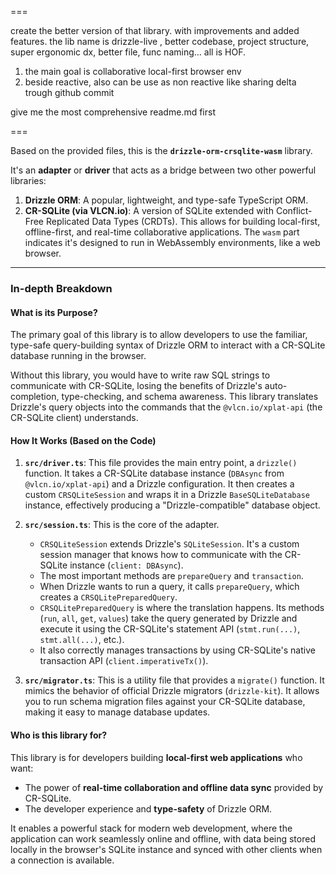 

===

create the better version of that library. with improvements and added features. the lib name is drizzle-live , better codebase, project structure, super ergonomic dx, better file, func naming... all is HOF.

1. the main goal is collaborative local-first browser env
2. beside reactive, also can be use as non reactive like sharing delta trough github commit

give me the most comprehensive readme.md first




===

Based on the provided files, this is the **`drizzle-orm-crsqlite-wasm`** library.

It's an **adapter** or **driver** that acts as a bridge between two other powerful libraries:

1.  **Drizzle ORM**: A popular, lightweight, and type-safe TypeScript ORM.
2.  **CR-SQLite (via VLCN.io)**: A version of SQLite extended with Conflict-Free Replicated Data Types (CRDTs). This allows for building local-first, offline-first, and real-time collaborative applications. The `wasm` part indicates it's designed to run in WebAssembly environments, like a web browser.

---

### In-depth Breakdown

#### What is its Purpose?

The primary goal of this library is to allow developers to use the familiar, type-safe query-building syntax of Drizzle ORM to interact with a CR-SQLite database running in the browser.

Without this library, you would have to write raw SQL strings to communicate with CR-SQLite, losing the benefits of Drizzle's auto-completion, type-checking, and schema awareness. This library translates Drizzle's query objects into the commands that the `@vlcn.io/xplat-api` (the CR-SQLite client) understands.

#### How It Works (Based on the Code)

1.  **`src/driver.ts`**: This file provides the main entry point, a `drizzle()` function. It takes a CR-SQLite database instance (`DBAsync` from `@vlcn.io/xplat-api`) and a Drizzle configuration. It then creates a custom `CRSQLiteSession` and wraps it in a Drizzle `BaseSQLiteDatabase` instance, effectively producing a "Drizzle-compatible" database object.

2.  **`src/session.ts`**: This is the core of the adapter.
    *   `CRSQLiteSession` extends Drizzle's `SQLiteSession`. It's a custom session manager that knows how to communicate with the CR-SQLite instance (`client: DBAsync`).
    *   The most important methods are `prepareQuery` and `transaction`.
    *   When Drizzle wants to run a query, it calls `prepareQuery`, which creates a `CRSQLitePreparedQuery`.
    *   `CRSQLitePreparedQuery` is where the translation happens. Its methods (`run`, `all`, `get`, `values`) take the query generated by Drizzle and execute it using the CR-SQLite's statement API (`stmt.run(...)`, `stmt.all(...)`, etc.).
    *   It also correctly manages transactions by using CR-SQLite's native transaction API (`client.imperativeTx()`).

3.  **`src/migrator.ts`**: This is a utility file that provides a `migrate()` function. It mimics the behavior of official Drizzle migrators (`drizzle-kit`). It allows you to run schema migration files against your CR-SQLite database, making it easy to manage database updates.

#### Who is this library for?

This library is for developers building **local-first web applications** who want:
*   The power of **real-time collaboration and offline data sync** provided by CR-SQLite.
*   The developer experience and **type-safety** of Drizzle ORM.

It enables a powerful stack for modern web development, where the application can work seamlessly online and offline, with data being stored locally in the browser's SQLite instance and synced with other clients when a connection is available.
